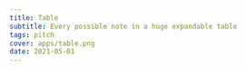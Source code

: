 ```yaml
---
title: Table
subtitle: Every possible note in a huge expandable table
tags: pitch
cover: apps/table.png
date: 2021-05-01
---
```




<client-only>
  <pt-main />
</client-only>